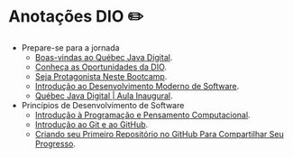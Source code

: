 # Anotações DIO :pencil2:
- Prepare-se para a jornada
    - [Boas-vindas ao Québec Java Digital](https://web.dio.me/course/boas-vindas-ao-quebec-java-digital/learning/9f75eba6-8e30-423e-adb7-ab4a52bea75f?back=/track/quebec-java-digital&tab=undefined&moduleId=undefined).
    - [Conheça as Oportunidades da DIO](https://web.dio.me/course/conheca-as-oportunidades-da-dio/learning/c7b8e356-2fde-4e81-a87e-7414ca20a5a7?back=/track/quebec-java-digital&tab=undefined&moduleId=undefined).
    - [Seja Protagonista Neste Bootcamp](https://web.dio.me/course/seja-protagonista-neste-bootcamp/learning/b1ad8b5e-47ca-493b-a78f-5a1b1d888eb4?back=/track/quebec-java-digital&tab=undefined&moduleId=undefined).
    - [Introdução ao Desenvolvimento Moderno de Software](https://web.dio.me/course/introducao-ao-desenvolvimento-moderno-de-software/learning/64118d38-e7a0-4e98-becd-c5e52c993e08?back=/track/quebec-java-digital&tab=undefined&moduleId=undefined).
    - [Québec Java Digital | Aula Inaugural](https://web.dio.me/live/quebec-java-digital-aula-inaugural/learning/4b3fd980-68a0-4e6f-8404-64ecbb37facc?back=/track/quebec-java-digital).
- Princípios de Desenvolvimento de Software
    - [Introdução à Programação e Pensamento Computacional](https://web.dio.me/course/introducao-a-programacao-e-pensamento-computacional/learning/285a4323-c6b0-4233-988e-4a2954065de3?back=/track/quebec-java-digital&tab=undefined&moduleId=undefined).
    - [Introdução ao Git e ao GitHub](https://web.dio.me/course/introducao-ao-git-e-ao-github/learning/75b9fe49-6ed4-4480-83a7-7e37fc356aa9?back=/track/quebec-java-digital&tab=undefined&moduleId=undefined).
    - [Criando seu Primeiro Repositório no GitHub Para Compartilhar Seu Progresso](https://web.dio.me/project/criando-seu-primeiro-repositorio-no-github-para-compartilhar-seu-progresso/learning/a6e285fa-b9a0-4bc2-8353-7b729dabcf0c?back=/track/quebec-java-digital&tab=undefined&moduleId=undefined).
